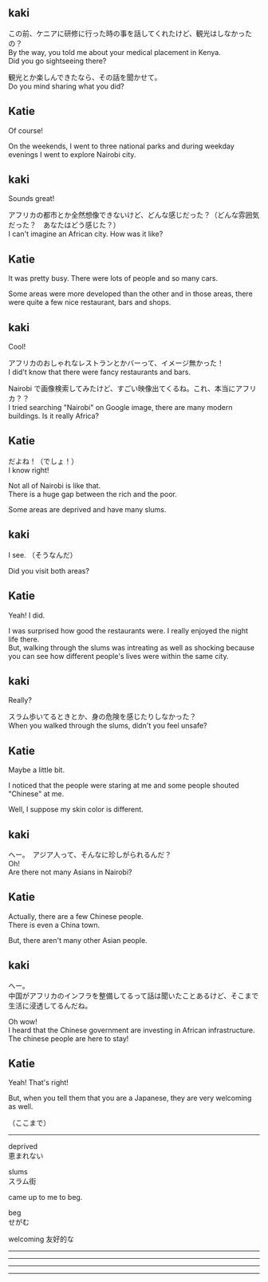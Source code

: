 ## kaki
この前、ケニアに研修に行った時の事を話してくれたけど、観光はしなかったの？  
By the way, you told me about your medical placement in Kenya.  
Did you go sightseeing there?  

観光とか楽しんできたなら、その話を聞かせて。  
Do you mind sharing what you did?  

## Katie
Of course!  

On the weekends, I went to three national parks and during weekday evenings I went to explore Nairobi city.

## kaki
Sounds great!

アフリカの都市とか全然想像できないけど、どんな感じだった？（どんな雰囲気だった？　あなたはどう感じた？）  
I can't imagine an African city. How was it like?  

## Katie
It was pretty busy. There were lots of people and so many cars.

Some areas were more developed than the other and in those areas, there were quite a few nice restaurant, bars and shops.

## kaki
Cool!  

アフリカのおしゃれなレストランとかバーって、イメージ無かった！  
I did't know that there were fancy restaurants and bars.  

Nairobi で画像検索してみたけど、すごい映像出てくるね。これ、本当にアフリカ？？  
I tried searching "Nairobi" on Google image, there are many modern buildings. Is it really Africa?  

## Katie
だよね！（でしょ！）  
I know right!  

Not all of Nairobi is like that.  
There is a huge gap between the rich and the poor.  

Some areas are deprived and have many slums.

## kaki
I see.
（そうなんだ）  

Did you visit both areas?  

## Katie
Yeah! I did.  

I was surprised how good the restaurants were. I really enjoyed the night life there.  
But, walking through the slums was intreating as well as shocking because you can see how different people's lives were within the same city.  

## kaki
Really?  

スラム歩いてるときとか、身の危険を感じたりしなかった？  
When you walked through the slums, didn't you feel unsafe?  

## Katie
Maybe a little bit.  

I noticed that the people were staring at me and some people shouted "Chinese" at me.  

Well, I suppose my skin color is different.  

## kaki
へー。　アジア人って、そんなに珍しがられるんだ？  
Oh!  
Are there not many Asians in Nairobi?  

## Katie
Actually, there are a few Chinese people.  
There is even a China town.  

But, there aren't many other Asian people.  

## kaki
へー。  
中国がアフリカのインフラを整備してるって話は聞いたことあるけど、そこまで生活に浸透してるんだね。  

Oh wow!  
I heard that the Chinese government are investing in African infrastructure.  
The chinese people are here to stay!  

## Katie
Yeah! That's right!  

But, when you tell them that you are a Japanese, they are very welcoming as well.  

（ここまで）

_____________________________________________

deprived  
恵まれない  

slums  
スラム街  

came up to me to beg.

beg  
せがむ  

welcoming
友好的な

_____________________________________________
_____________________________________________
_____________________________________________
_____________________________________________


